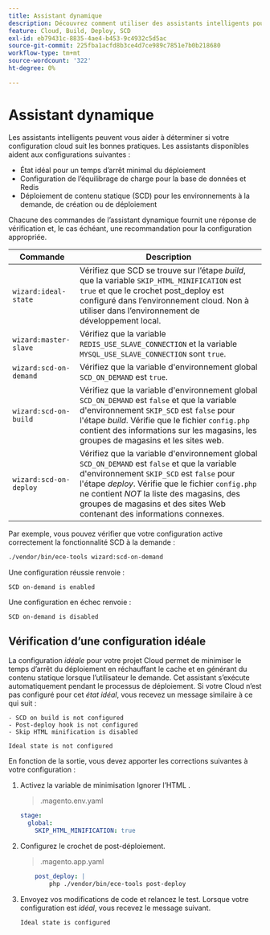 ```yaml
---
title: Assistant dynamique
description: Découvrez comment utiliser des assistants intelligents pour évaluer si votre projet d’infrastructure cloud d’Adobe Commerce suit les bonnes pratiques de déploiement.
feature: Cloud, Build, Deploy, SCD
exl-id: eb79431c-8835-4ae4-b453-9c4932c5d5ac
source-git-commit: 225fba1acfd8b3ce4d7ce989c7851e7b0b218680
workflow-type: tm+mt
source-wordcount: '322'
ht-degree: 0%

---
```


# Assistant dynamique

Les assistants intelligents peuvent vous aider à déterminer si votre configuration cloud suit les bonnes pratiques. Les assistants disponibles aident aux configurations suivantes :

- État idéal pour un temps d’arrêt minimal du déploiement
- Configuration de l’équilibrage de charge pour la base de données et Redis
- Déploiement de contenu statique (SCD) pour les environnements à la demande, de création ou de déploiement

Chacune des commandes de l’assistant dynamique fournit une réponse de vérification et, le cas échéant, une recommandation pour la configuration appropriée.

| Commande | Description |
| ------- | ------------|
| `wizard:ideal-state` | Vérifiez que SCD se trouve sur l’étape _build_, que la variable `SKIP_HTML_MINIFICATION` est `true` et que le crochet post_deploy est configuré dans l’environnement cloud. Non à utiliser dans l’environnement de développement local. |
| `wizard:master-slave` | Vérifiez que la variable `REDIS_USE_SLAVE_CONNECTION` et la variable `MYSQL_USE_SLAVE_CONNECTION` sont `true`. |
| `wizard:scd-on-demand` | Vérifiez que la variable d&#39;environnement global `SCD_ON_DEMAND` est `true`. |
| `wizard:scd-on-build` | Vérifiez que la variable d&#39;environnement global `SCD_ON_DEMAND` est `false` et que la variable d&#39;environnement `SKIP_SCD` est `false` pour l&#39;étape _build_. Vérifie que le fichier `config.php` contient des informations sur les magasins, les groupes de magasins et les sites web. |
| `wizard:scd-on-deploy` | Vérifiez que la variable d&#39;environnement global `SCD_ON_DEMAND` est `false` et que la variable d&#39;environnement `SKIP_SCD` est `false` pour l&#39;étape _deploy_. Vérifie que le fichier `config.php` ne contient _NOT_ la liste des magasins, des groupes de magasins et des sites Web contenant des informations connexes. |

Par exemple, vous pouvez vérifier que votre configuration active correctement la fonctionnalité SCD à la demande :

```bash
./vendor/bin/ece-tools wizard:scd-on-demand
```

Une configuration réussie renvoie :

```terminal
SCD on-demand is enabled
```

Une configuration en échec renvoie :

```terminal
SCD on-demand is disabled
```

## Vérification d’une configuration idéale

La configuration _idéale_ pour votre projet Cloud permet de minimiser le temps d’arrêt du déploiement en réchauffant le cache et en générant du contenu statique lorsque l’utilisateur le demande. Cet assistant s’exécute automatiquement pendant le processus de déploiement. Si votre Cloud n’est pas configuré pour cet _état idéal_, vous recevez un message similaire à ce qui suit :

```terminal
- SCD on build is not configured
- Post-deploy hook is not configured
- Skip HTML minification is disabled

Ideal state is not configured
```

En fonction de la sortie, vous devez apporter les corrections suivantes à votre configuration :

1. Activez la variable de minimisation Ignorer l’HTML .

   > .magento.env.yaml

   ```yaml
   stage:
     global:
       SKIP_HTML_MINIFICATION: true
   ```

1. Configurez le crochet de post-déploiement.

   > .magento.app.yaml

   ```yaml
       post_deploy: |
           php ./vendor/bin/ece-tools post-deploy
   ```

1. Envoyez vos modifications de code et relancez le test. Lorsque votre configuration est _idéal_, vous recevez le message suivant.

   ```terminal
   Ideal state is configured
   ```
